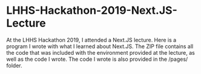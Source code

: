 # LHHS-Hackathon-2019-Next.JS-Lecture
At the LHHS Hackathon 2019, I attended a Next.JS lecture. Here is a program I wrote with what I learned about Next.JS. The ZIP file contains all the code that was included with the environment provided at the lecture, as well as the code I wrote. The code I wrote is also provided in the /pages/ folder.
